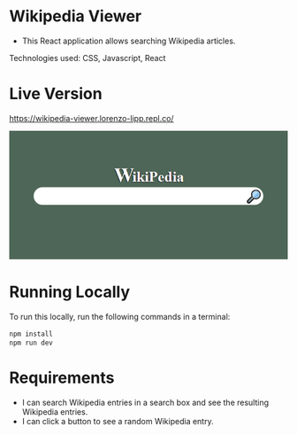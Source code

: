 # Wikipedia Viewer

- This React application allows searching Wikipedia articles.

Technologies used: CSS, Javascript, React

# Live Version

https://wikipedia-viewer.lorenzo-lipp.repl.co/

![image](images/preview.png)

# Running Locally

To run this locally, run the following commands in a terminal:

```
npm install
npm run dev
```

# Requirements

- I can search Wikipedia entries in a search box and see the resulting Wikipedia entries.
- I can click a button to see a random Wikipedia entry.